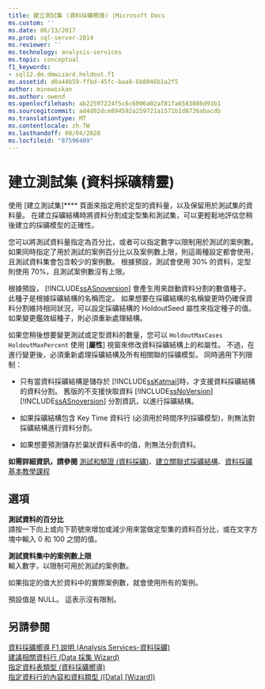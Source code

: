```yaml
---
title: 建立測試集 (資料採礦嚮導) |Microsoft Docs
ms.custom: ''
ms.date: 06/13/2017
ms.prod: sql-server-2014
ms.reviewer: ''
ms.technology: analysis-services
ms.topic: conceptual
f1_keywords:
- sql12.dm.dmwizard.holdout.f1
ms.assetid: d0a44b59-ffbd-45fc-baa8-6b8046b1a2f5
author: minewiskan
ms.author: owend
ms.openlocfilehash: ab22597224f5c6c6006a02af81fa6583886d93b1
ms.sourcegitcommit: ad4d92dce894592a259721a1571b1d8736abacdb
ms.translationtype: MT
ms.contentlocale: zh-TW
ms.lasthandoff: 08/04/2020
ms.locfileid: "87596409"
---
```

# <a name="create-testing-set-data-mining-wizard"></a>建立測試集 (資料採礦精靈)
  使用 [建立測試集]**** 頁面來指定用於定型的資料量，以及保留用於測試集的資料量。 在建立採礦結構時將資料分割成定型集和測試集，可以更輕鬆地評估您稍後建立的採礦模型的正確性。  
  
 您可以將測試資料量指定為百分比，或者可以指定數字以限制用於測試的案例數。 如果同時指定了用於測試的案例百分比以及案例數上限，則這兩種設定都會使用，且測試資料集會包含較少的案例數。 根據預設，測試會使用 30% 的資料，定型則使用 70%，且測試案例數沒有上限。  
  
 根據預設， [!INCLUDE[ssASnoversion](../includes/ssasnoversion-md.md)] 會產生用來啟動資料分割的數值種子。 此種子是根據採礦結構的名稱而定。 如果想要在採礦結構的名稱變更時仍確保資料分割維持相同狀況，可以設定採礦結構的 HoldoutSeed 屬性來指定種子的值。 如果變更鑑效組種子，則必須重新處理結構。  
  
 如果您稍後想要變更測試或定型資料的數量，您可以 `HoldoutMaxCases` `HoldoutMaxPercent` 使用 [**屬性**] 視窗來修改資料採礦結構上的和屬性。 不過，在進行變更後，必須重新處理採礦結構及所有相關聯的採礦模型。 同時適用下列限制：  
  
-   只有當資料採礦結構是儲存於 [!INCLUDE[ssKatmai](../includes/sskatmai-md.md)]時，才支援資料採礦結構的資料分割。 舊版的不支援快取資料 [!INCLUDE[ssNoVersion](../includes/ssnoversion-md.md)] [!INCLUDE[ssASnoversion](../includes/ssasnoversion-md.md)] 分割資訊，以進行採礦結構。  
  
-   如果採礦結構包含 Key Time 資料行 (必須用於時間序列採礦模型)，則無法對採礦結構進行資料分割。  
  
-   如果想要預測儲存於巢狀資料表中的值，則無法分割資料。  
  
 **如需詳細資訊，請參閱** [測試和驗證 &#40;資料採礦&#41;](data-mining/testing-and-validation-data-mining.md)、[建立關聯式採礦結構](data-mining/create-a-relational-mining-structure.md)、[資料採礦基本教學課程](../../2014/tutorials/basic-data-mining-tutorial.md)  
  
## <a name="options"></a>選項  
 **測試資料的百分比**  
 請按一下向上或向下箭號來增加或減少用來當做定型集的資料百分比，或在文字方塊中輸入 0 和 100 之間的值。  
  
 **測試資料集中的案例數上限**  
 輸入數字，以限制可用於測試的案例數。  
  
 如果指定的值大於資料中的實際案例數，就會使用所有的案例。  
  
 預設值是 NULL。 這表示沒有限制。  
  
## <a name="see-also"></a>另請參閱  
 [資料採礦嚮導 F1 說明 &#40;Analysis Services-資料採礦&#41;](data-mining-wizard-f1-help-analysis-services-data-mining.md)   
 [建議相關資料行 &#40;Data 採集 Wizard&#41;](suggest-related-columns-data-mining-wizard.md)   
 [指定資料表類型 &#40;資料採礦嚮導&#41;](specify-table-types-data-mining-wizard.md)   
 [指定資料行的內容和資料類型 &#40;[Data] [Wizard]&#41;](specify-the-column-s-content-and-data-type-data-mining-wizard.md)  
  
  

